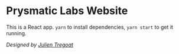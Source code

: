 # Prysmatic Labs Website

This is a React app. `yarn` to install dependencies, `yarn start` to get it running.

*Designed by [Julien Tregoat](www.github.com/julientregoat)*
